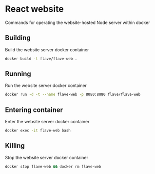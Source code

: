 # React website

Commands for operating the website-hosted Node server within docker

## Building

Build the website server docker container

```bash
docker build -t flave/flave-web .
```

## Running

Run the website server docker container

```bash
docker run -d -t --name flave-web -p 8080:8080 flave/flave-web
```

## Entering container

Enter the website server docker container

```bash
docker exec -it flave-web bash
```

## Killing

Stop the website server docker container

```bash
docker stop flave-web && docker rm flave-web
```
